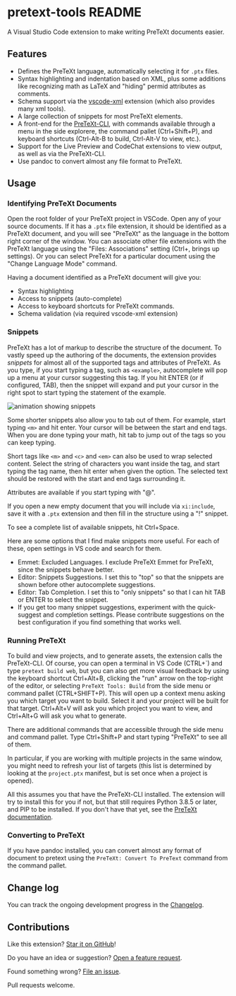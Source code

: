 # pretext-tools README

A Visual Studio Code extension to make writing PreTeXt documents easier.

## Features

- Defines the PreTeXt language, automatically selecting it for `.ptx` files.
- Syntax highlighting and indentation based on XML, plus some additions like recognizing math as LaTeX and "hiding" permid attributes as comments.
- Schema support via the [vscode-xml](https://github.com/redhat-developer/vscode-xml) extension (which also provides many xml tools).
- A large collection of snippets for most PreTeXt elements.
- A front-end for the [PreTeXt-CLI](https://github.com/PreTeXtBook/pretext-cli), with commands available through a menu in the side explorere, the command pallet (Ctrl+Shift+P), and keyboard shortcuts (Ctrl-Alt-B to build, Ctrl-Alt-V to view, etc.).
- Support for the Live Preview and CodeChat extensions to view output, as well as via the PreTeXt-CLI.
- Use pandoc to convert almost any file format to PreTeXt.

## Usage

### Identifying PreTeXt Documents

Open the root folder of your PreTeXt project in VSCode. Open any of your source documents. If it has a `.ptx` file extension, it should be identified as a PreTeXt document, and you will see "PreTeXt" as the language in the bottom right corner of the window. You can associate other file extensions with the PreTeXt language using the "Files: Associations" setting (Ctrl+, brings up settings). Or you can select PreTeXt for a particular document using the "Change Language Mode" command.

Having a document identified as a PreTeXt document will give you:

- Syntax highlighting
- Access to snippets (auto-complete)
- Access to keyboard shortcuts for PreTeXt commands.
- Schema validation (via required vscode-xml extension)

### Snippets

PreTeXt has a lot of markup to describe the structure of the document. To vastly speed up the authoring of the documents, the extension provides _snippets_ for almost all of the supported tags and attributes of PreTeXt. As you type, if you start typing a tag, such as `<example>`, autocomplete will pop up a menu at your cursor suggesting this tag. If you hit ENTER (or if configured, TAB), then the snippet will expand and put your cursor in the right spot to start typing the statement of the example.

![animation showing snippets](assets/snippets.gif "snippet example")

Some shorter snippets also allow you to tab out of them. For example, start typing `<m>` and hit enter. Your cursor will be between the start and end tags. When you are done typing your math, hit tab to jump out of the tags so you can keep typing.

Short tags like `<m>` and `<c>` and `<em>` can also be used to wrap selected content. Select the string of characters you want inside the tag, and start typing the tag name, then hit enter when given the option. The selected text should be restored with the start and end tags surrounding it.

Attributes are available if you start typing with "@".

If you open a new empty document that you will include via `xi:include`, save it with a `.ptx` extension and then fill in the structure using a "!" snippet.

To see a complete list of available snippets, hit Ctrl+Space.

Here are some options that I find make snippets more useful. For each of these, open settings in VS code and search for them.

- Emmet: Excluded Languages. I exclude PreTeXt Emmet for PreTeXt, since the snippets behave better.
- Editor: Snippets Suggestions. I set this to "top" so that the snippets are shown before other autocomplete suggestions.
- Editor: Tab Completion. I set this to "only snippets" so that I can hit TAB or ENTER to select the snippet.
- If you get too many snippet suggestions, experiment with the quick-suggest and completion settings. Please contribute suggestions on the best configuration if you find something that works well.

### Running PreTeXt

To build and view projects, and to generate assets, the extension calls the PreTeXt-CLI. Of course, you can open a terminal in VS Code (CTRL+\`) and type `pretext build web`, but you can also get more visual feedback by using the keyboard shortcut Ctrl+Alt+B, clicking the "run" arrow on the top-right of the editor, or selecting `PreTeXt Tools: Build` from the side menu or command pallet (CTRL+SHIFT+P). This will open up a context menu asking you which target you want to build. Select it and your project will be built for that target. Ctrl+Alt+V will ask you which project you want to view, and Ctrl+Alt+G will ask you what to generate.

There are additional commands that are accessible through the side menu and command pallet. Type Ctrl+Shift+P and start typing "PreTeXt" to see all of them.

In particular, if you are working with multiple projects in the same window, you might need to refresh your list of targets (this list is determined by looking at the `project.ptx` manifest, but is set once when a project is opened).

All this assumes you that have the PreTeXt-CLI installed. The extension will try to install this for you if not, but that still requires Python 3.8.5 or later, and PIP to be installed. If you don't have that yet, see the [PreTeXt documentation](https://pretextbook.org/doc/guide/html/quickstart-getting-pretext.html).

### Converting to PreTeXt

If you have pandoc installed, you can convert almost any format of document to pretext using the `PreTeXt: Convert To PreText` command from the command pallet.

## Change log

You can track the ongoing development progress in the [Changelog](CHANGELOG.md).

## Contributions

Like this extension? [Star it on GitHub](https://github.com/oscarlevin/pretext-tools/stargazers)!

Do you have an idea or suggestion? [Open a feature request](https://github.com/oscarlevin/pretext-tools/issues).

Found something wrong? [File an issue](https://github.com/oscarlevin/pretext-tools//issues).

Pull requests welcome.
